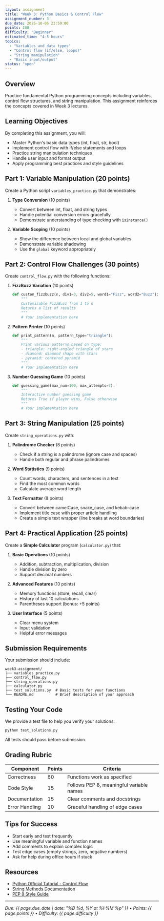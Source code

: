 ```yaml
---
layout: assignment
title: "Week 3: Python Basics & Control Flow"
assignment_number: 3
due_date: 2025-10-06 23:59:00
points: 100
difficulty: "Beginner"
estimated_time: "4-5 hours"
topics:
  - "Variables and data types"
  - "Control flow (if/else, loops)"
  - "String manipulation"
  - "Basic input/output"
status: "open"
---
```


## Overview

Practice fundamental Python programming concepts including variables, control flow structures, and string manipulation. This assignment reinforces the concepts covered in Week 3 lectures.

## Learning Objectives

By completing this assignment, you will:

- Master Python's basic data types (int, float, str, bool)
- Implement control flow with if/else statements and loops
- Practice string manipulation techniques
- Handle user input and format output
- Apply programming best practices and style guidelines

## Part 1: Variable Manipulation (20 points)

Create a Python script `variables_practice.py` that demonstrates:

1. **Type Conversion** (10 points)
   - Convert between int, float, and string types
   - Handle potential conversion errors gracefully
   - Demonstrate understanding of type checking with `isinstance()`

2. **Variable Scoping** (10 points)
   - Show the difference between local and global variables
   - Demonstrate variable shadowing
   - Use the `global` keyword appropriately

## Part 2: Control Flow Challenges (30 points)

Create `control_flow.py` with the following functions:

1. **FizzBuzz Variation** (10 points)
   ```python
   def custom_fizzbuzz(n, div1=3, div2=5, word1="Fizz", word2="Buzz"):
       """
       Customizable FizzBuzz from 1 to n
       Returns a list of results
       """
       # Your implementation here
   ```

2. **Pattern Printer** (10 points)
   ```python
   def print_pattern(n, pattern_type="triangle"):
       """
       Print various patterns based on type:
       - triangle: right-angled triangle of stars
       - diamond: diamond shape with stars
       - pyramid: centered pyramid
       """
       # Your implementation here
   ```

3. **Number Guessing Game** (10 points)
   ```python
   def guessing_game(max_num=100, max_attempts=7):
       """
       Interactive number guessing game
       Returns True if player wins, False otherwise
       """
       # Your implementation here
   ```

## Part 3: String Manipulation (25 points)

Create `string_operations.py` with:

1. **Palindrome Checker** (8 points)
   - Check if a string is a palindrome (ignore case and spaces)
   - Handle both regular and phrase palindromes

2. **Word Statistics** (9 points)
   - Count words, characters, and sentences in a text
   - Find the most common words
   - Calculate average word length

3. **Text Formatter** (8 points)
   - Convert between camelCase, snake_case, and kebab-case
   - Implement title case with proper article handling
   - Create a simple text wrapper (line breaks at word boundaries)

## Part 4: Practical Application (25 points)

Create a **Simple Calculator** program (`calculator.py`) that:

1. **Basic Operations** (10 points)
   - Addition, subtraction, multiplication, division
   - Handle division by zero
   - Support decimal numbers

2. **Advanced Features** (10 points)
   - Memory functions (store, recall, clear)
   - History of last 10 calculations
   - Parentheses support (bonus: +5 points)

3. **User Interface** (5 points)
   - Clear menu system
   - Input validation
   - Helpful error messages

## Submission Requirements

Your submission should include:

```
week3-assignment/
├── variables_practice.py
├── control_flow.py
├── string_operations.py
├── calculator.py
├── test_solutions.py  # Basic tests for your functions
└── README.md          # Brief description of your approach
```

## Testing Your Code

We provide a test file to help you verify your solutions:

```bash
python test_solutions.py
```

All tests should pass before submission.

## Grading Rubric

| Component | Points | Criteria |
|-----------|--------|----------|
| Correctness | 60 | Functions work as specified |
| Code Style | 15 | Follows PEP 8, meaningful variable names |
| Documentation | 15 | Clear comments and docstrings |
| Error Handling | 10 | Graceful handling of edge cases |

## Tips for Success

- Start early and test frequently
- Use meaningful variable and function names
- Add comments to explain complex logic
- Test edge cases (empty strings, zero, negative numbers)
- Ask for help during office hours if stuck

## Resources

- [Python Official Tutorial - Control Flow](https://docs.python.org/3/tutorial/controlflow.html)
- [String Methods Documentation](https://docs.python.org/3/library/stdtypes.html#string-methods)
- [PEP 8 Style Guide](https://www.python.org/dev/peps/pep-0008/)

---

*Due: {{ page.due_date | date: "%B %d, %Y at %I:%M %p" }} • Points: {{ page.points }} • Difficulty: {{ page.difficulty }}*